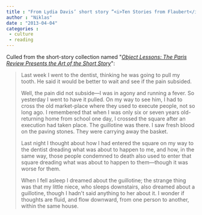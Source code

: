```yaml
---
title : "From Lydia Davis’ short story ”<i>Ten Stories from Flaubert</i>”"
author : "Niklas"
date : "2013-04-04"
categories : 
 - culture
 - reading
---
```


Culled from the short-story collection named "_[Object Lessons: The Paris Review Presents the Art of the Short Story](http://www.goodreads.com/book/show/13167173-object-lessons)_":

> Last week I went to the dentist, thinking he was going to pull my tooth. He said it would be better to wait and see if the pain subsided.
> 
> Well, the pain did not subside—I was in agony and running a fever. So yesterday I went to have it pulled. On my way to see him, I had to cross the old market-place where they used to execute people, not so long ago. I remembered that when I was only six or seven years old-returning home from school one day, I crossed the square after an execution had taken place. The guillotine was there. I saw fresh blood on the paving stones. They were carrying away the basket.
> 
> Last night I thought about how I had entered the square on my way to the dentist dreading what was about to happen to me, and how, in the same way, those people condemned to death also used to enter that square dreading what was about to happen to them—though it was worse for them.
> 
> When I fell asleep I dreamed about the guillotine; the strange thing was that my little niece, who sleeps downstairs, also dreamed about a guillotine, though I hadn't said anything to her about it. I wonder if thoughts are fluid, and flow downward, from one person to another, within the same house.
